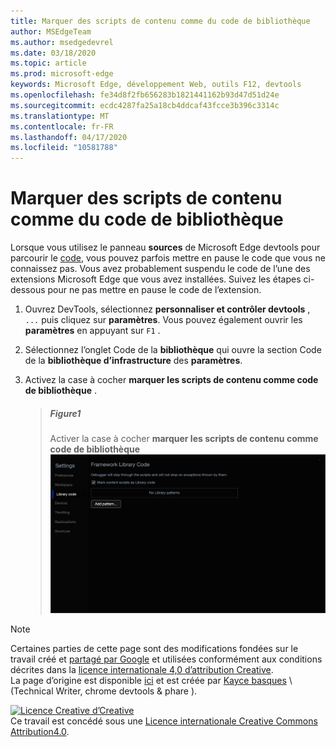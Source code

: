 ```yaml
---
title: Marquer des scripts de contenu comme du code de bibliothèque
author: MSEdgeTeam
ms.author: msedgedevrel
ms.date: 03/18/2020
ms.topic: article
ms.prod: microsoft-edge
keywords: Microsoft Edge, développement Web, outils F12, devtools
ms.openlocfilehash: fe34d8f2fb656283b1821441162b93d47d51d24e
ms.sourcegitcommit: ecdc4287fa25a18cb4ddcaf43fcce3b396c3314c
ms.translationtype: MT
ms.contentlocale: fr-FR
ms.lasthandoff: 04/17/2020
ms.locfileid: "10581788"
---
```

<!-- Copyright Kayce Basques 

   Licensed under the Apache License, Version 2.0 (the "License");
   you may not use this file except in compliance with the License.
   You may obtain a copy of the License at

       https://www.apache.org/licenses/LICENSE-2.0

   Unless required by applicable law or agreed to in writing, software
   distributed under the License is distributed on an "AS IS" BASIS,
   WITHOUT WARRANTIES OR CONDITIONS OF ANY KIND, either express or implied.
   See the License for the specific language governing permissions and
   limitations under the License.  -->





# Marquer des scripts de contenu comme du code de bibliothèque   



Lorsque vous utilisez le panneau **sources** de Microsoft Edge devtools pour parcourir le [code][DevToolsJavascriptStepThroughCode], vous pouvez parfois mettre en pause le code que vous ne connaissez pas.  Vous avez probablement suspendu le code de l’une des extensions Microsoft Edge que vous avez installées.  Suivez les étapes ci-dessous pour ne pas mettre en pause le code de l’extension.  

1.  Ouvrez DevTools, sélectionnez **personnaliser et contrôler devtools** , `...` puis cliquez sur **paramètres**.  Vous pouvez également ouvrir les **paramètres** en appuyant sur `F1` .  

1.  Sélectionnez l’onglet Code de la **bibliothèque** qui ouvre la section Code de la **bibliothèque d’infrastructure** des **paramètres**.  
1.  Activez la case à cocher **marquer les scripts de contenu comme code de bibliothèque** .  
    
    > ##### Figure1  
    > Activer la case à cocher **marquer les scripts de contenu comme code de bibliothèque**  
    > ![Activer la case à cocher marquer les scripts de contenu comme code de bibliothèque][ImageMarkContentScriptsLibraryCode]  

<!--## Feedback   -->  



<!-- image links -->  

[ImageMarkContentScriptsLibraryCode]: /microsoft-edge/devtools-guide-chromium/media/javascript-settings-library-code-mark-content-scripts-library-code.msft.png "Figure 1: activez la case à cocher marquer le contenu comme code de bibliothèque."  

<!-- links -->  

[DevToolsJavascriptStepThroughCode]: ../index.md#step-4-step-through-the-code "Étape 4: parcourir le code-mise en route avec JavaScript dans Microsoft Edge DevTools"  

> [!NOTE]
> Certaines parties de cette page sont des modifications fondées sur le travail créé et [partagé par Google][GoogleSitePolicies] et utilisées conformément aux conditions décrites dans la [licence internationale 4,0 d’attribution Creative][CCA4IL].  
> La page d’origine est disponible [ici](https://developers.google.com/web/tools/chrome-devtools/javascript/guides/blackbox-chrome-extension-scripts) et est créée par [Kayce basques][KayceBasques] \ (Technical Writer, chrome devtools & phare \).  

[![Licence Creative d’Creative][CCby4Image]][CCA4IL]  
Ce travail est concédé sous une [Licence internationale Creative Commons Attribution4.0][CCA4IL].  

[CCA4IL]: https://creativecommons.org/licenses/by/4.0  
[CCby4Image]: https://i.creativecommons.org/l/by/4.0/88x31.png  
[GoogleSitePolicies]: https://developers.google.com/terms/site-policies  
[KayceBasques]: https://developers.google.com/web/resources/contributors/kaycebasques  
